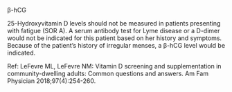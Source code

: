 β-hCG

25-Hydroxyvitamin D levels should not be measured in patients presenting with fatigue (SOR A). A serum antibody test for Lyme disease or a D-dimer would not be indicated for this patient based on her history and symptoms. Because of the patient’s history of irregular menses, a β-hCG level would be indicated.

Ref: LeFevre ML, LeFevre NM: Vitamin D screening and supplementation in community-dwelling adults: Common questions and answers. Am Fam Physician 2018;97(4):254-260.